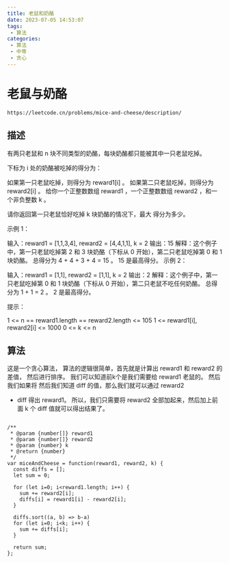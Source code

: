 ```yaml
---
title: 老鼠和奶酪
date: 2023-07-05 14:53:07
tags:
 - 算法
categories:
 - 算法
 - 中等
 - 贪心
---
```


# 老鼠与奶酪

```
https://leetcode.cn/problems/mice-and-cheese/description/
```

## 描述

有两只老鼠和 n 块不同类型的奶酪，每块奶酪都只能被其中一只老鼠吃掉。

下标为 i 处的奶酪被吃掉的得分为：

如果第一只老鼠吃掉，则得分为 reward1[i] 。
如果第二只老鼠吃掉，则得分为 reward2[i] 。
给你一个正整数数组 reward1 ，一个正整数数组 reward2 ，和一个非负整数 k 。

请你返回第一只老鼠恰好吃掉 k 块奶酪的情况下，最大 得分为多少。

 

示例 1：

输入：reward1 = [1,1,3,4], reward2 = [4,4,1,1], k = 2
输出：15
解释：这个例子中，第一只老鼠吃掉第 2 和 3 块奶酪（下标从 0 开始），第二只老鼠吃掉第 0 和 1 块奶酪。
总得分为 4 + 4 + 3 + 4 = 15 。
15 是最高得分。
示例 2：

输入：reward1 = [1,1], reward2 = [1,1], k = 2
输出：2
解释：这个例子中，第一只老鼠吃掉第 0 和 1 块奶酪（下标从 0 开始），第二只老鼠不吃任何奶酪。
总得分为 1 + 1 = 2 。
2 是最高得分。
 

提示：

1 <= n == reward1.length == reward2.length <= 105
1 <= reward1[i], reward2[i] <= 1000
0 <= k <= n




## 算法

这是一个贪心算法，
算法的逻辑很简单，首先就是计算出 reward1 和 reward2 的差值，
然后进行排序。
我们可以知道前k个是我们需要给 reward1 老鼠的。
然后我们如果将 然后我们知道 diff 的值，那么我们就可以通过 reward2 
+ diff 得出 reward1。
所以，我们只需要将 reward2 全部加起来，然后加上前面 k 个 diff 值就可以得出结果了。 


```

/**
 * @param {number[]} reward1
 * @param {number[]} reward2
 * @param {number} k
 * @return {number}
 */
var miceAndCheese = function(reward1, reward2, k) {
  const diffs = [];
  let sum = 0;

  for (let i=0; i<reward1.length; i++) {
    sum += reward2[i];
    diffs[i] = reward1[i] - reward2[i];
  }

  diffs.sort((a, b) => b-a)
  for (let i=0; i<k; i++) {
    sum += diffs[i];
  }

  return sum;
};

```
